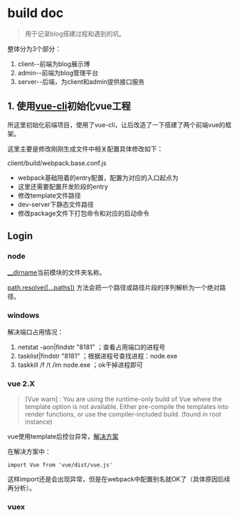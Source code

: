 # build doc

> 用于记录blog搭建过程和遇到的坑。

整体分为3个部分：

1. client--前端为blog展示博
2. admin--前端为blog管理平台
3. server--后端，为client和admin提供接口服务

## 1. 使用[vue-cli](https://github.com/vuejs/vue-cli)初始化vue工程

所这里初始化前端项目，使用了vue-cli，让后改造了一下搭建了两个前端vue的框架。

这里主要是修改刚刚生成文件中相关配置具体修改如下：

client/build/webpack.base.conf.js

*  webpack基础陪着的entry配置，配置为对应的入口起点为
*  这里还需要配置开发阶段的entry
*  修改template文件路径
*  dev-server下静态文件路径
*  修改package文件下打包命令和对应的启动命令

## Login

### node

[__dirname](http://nodejs.cn/api/modules.html#modules_dirname)当前模块的文件夹名称。

[path.resolve([...paths])](http://nodejs.cn/api/path.html#path_path_resolve_paths)
方法会把一个路径或路径片段的序列解析为一个绝对路径。

### windows

解决端口占用情况：

1. netstat -aon|findstr "8181" ；查看占用端口的进程号
2. tasklist|findstr "8181" ；根据进程号查找进程：node.exe
3. taskkill /f /t /im node.exe ；ok干掉进程即可

### vue 2.X

> [Vue warn] : You are using the runtime-only build of Vue where the template option is not available. Either pre-compile the templates into render functions, or use the compiler-included build. (found in root instance)

vue使用template后控台异常，[解决方案](https://stackoverflow.com/questions/39488660/vue-js-2-0-not-rendering-anything)

在解决方案中：

    import Vue from 'vue/dist/vue.js'

这样import还是会出现异常，但是在webpack中配置别名就OK了（具体原因后续再分析）。

### vuex





